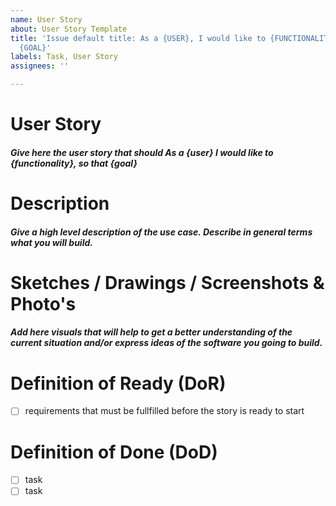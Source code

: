```yaml
---
name: User Story
about: User Story Template
title: 'Issue default title: As a {USER}, I would like to {FUNCTIONALITY}, so that
  {GOAL}'
labels: Task, User Story
assignees: ''

---
```


# User Story
##### Give here the user story that should As a {user} I would like to {functionality}, so that {goal}

# Description
##### Give a high level description of the use case. Describe in general terms what you will build.

# Sketches / Drawings / Screenshots & Photo's
#####  Add here visuals that will help to get a better understanding of the current situation and/or express ideas of the software you going to build.

# Definition of Ready (DoR)
  - [ ] requirements that must be fullfilled before the story is ready to start

# Definition of Done (DoD)
  - [ ] task
  - [ ] task

